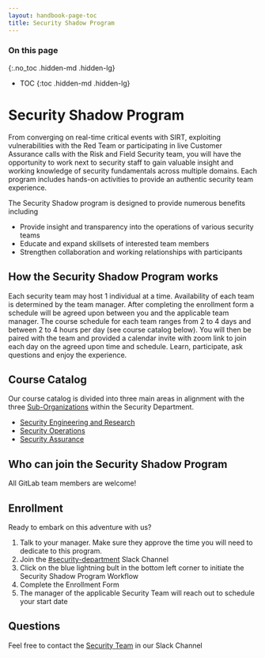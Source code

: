 ```yaml
---
layout: handbook-page-toc
title: Security Shadow Program
---
```


### On this page
{:.no_toc .hidden-md .hidden-lg}

- TOC
{:toc .hidden-md .hidden-lg}

# Security Shadow Program

From converging on real-time critical events with SIRT, exploiting vulnerabilities with the Red Team or participating in live Customer Assurance calls with the Risk and Field Security team, you will have the opportunity to work next to security staff to gain valuable insight and working knowledge of security fundamentals across multiple domains. Each program includes hands-on activities to provide an authentic security team experience.

The Security Shadow program is designed to provide numerous benefits including

- Provide insight and transparency into the operations of various security teams
- Educate and expand skillsets of interested team members
- Strengthen collaboration and working relationships with participants

## How the Security Shadow Program works

Each security team may host 1 individual at a time.  Availability of each team is determined by the team manager.  After completing the enrollment form a schedule will be agreed upon between you and the applicable team manager.  The course schedule for each team ranges from 2 to 4 days and between 2 to 4 hours per day (see course catalog below).  You will then be paired with the team and provided a calendar invite with zoom link to join each day on the agreed upon time and schedule.  Learn, participate, ask questions and enjoy the experience.

## Course Catalog

Our course catalog is divided into three main areas in alignment with the three [Sub-Organizations](/handbook/security/#department-structure) within the Security Department.

- [Security Engineering and Research](/handbook/security/security-shadow-sec-eng-res.html)
- [Security Operations](/handbook/security/security-operations/sirt/security-shadow-security-operations.html)
- [Security Assurance](/handbook/security/security-shadow-security-assurance.html)

## Who can join the Security Shadow Program

All GitLab team members are welcome!

## Enrollment

Ready to embark on this adventure with us?

1. Talk to your manager. Make sure they approve the time you will need to dedicate to this program.
1. Join the [#security-department](https://gitlab.slack.com/archives/CM74JMLTU) Slack Channel
1. Click on the blue lightning bult in the bottom left corner to initiate the Security Shadow Program Workflow
1. Complete the Enrollment Form
1. The manager of the applicable Security Team will reach out to schedule your start date

## Questions

Feel free to contact the [Security Team](https://gitlab.slack.com/archives/CM74JMLTU) in our Slack Channel
